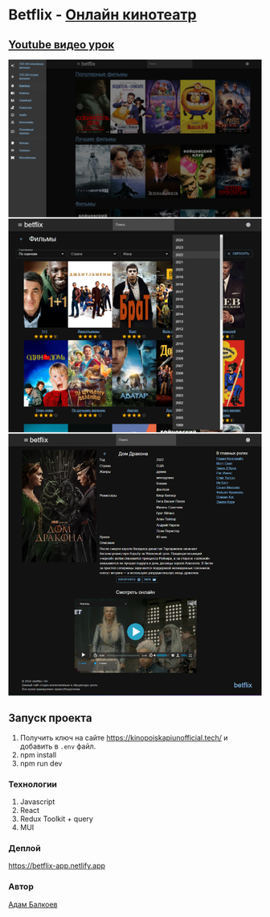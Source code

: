 # Betflix - [Онлайн кинотеатр](https://betflix.netlify.app/)

## [Youtube видео урок](https://youtu.be/inReuj1yPjU)

![](readme-images/1.png)
![](readme-images/2.png)
![](readme-images/3.png)

## Запуск проекта

1. Получить ключ на сайте https://kinopoiskapiunofficial.tech/ и добавить в `.env` файл.
2. npm install
3. npm run dev

### Технологии

1. Javascript
2. React
3. Redux Toolkit + query
4. MUI

### Деплой

https://betflix-app.netlify.app

### Автор

[Адам Балкоев](https://github.com/balkoev)
